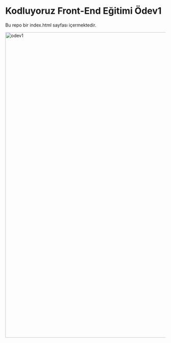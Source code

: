 # Kodluyoruz Front-End  Eğitimi Ödev1

 Bu repo bir index.html sayfası içermektedir.

<img width="959" alt="odev1" src="https://user-images.githubusercontent.com/121770589/210892160-939420ed-d344-4d6e-a2e7-758441a9335f.PNG">


